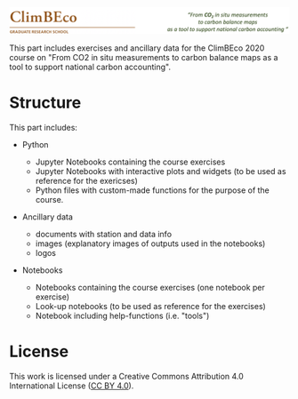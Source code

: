 ![im](ancillarydata/logos/climbeco_course_logo.png)

This part includes exercises and ancillary data for the ClimBEco 2020 course on "From CO2 in situ measurements to carbon balance maps as a tool to support national carbon accounting".


# Structure
This part includes:

* Python 
  * Jupyter Notebooks containing the course exercises
  * Jupyter Notebooks with interactive plots and widgets (to be used as reference for the exericses)
  * Python files with custom-made functions for the purpose of the course.
  
* Ancillary data
  * documents with station and data info
  * images (explanatory images of outputs used in the notebooks)
  * logos

* Notebooks
  * Notebooks containing the course exercises (one notebook per exercise)
  * Look-up notebooks (to be used as reference for the exercises) 
  * Notebook including help-functions (i.e. "tools")

# License
This work is licensed under a
Creative Commons Attribution 4.0 International License ([CC BY 4.0](http://creativecommons.org/licenses/by/4.0/)).
